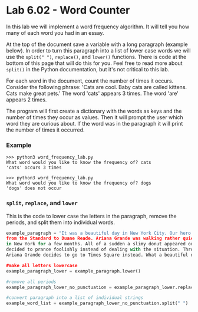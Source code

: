 # Lab 6.02 - Word Counter

In this lab we will implement a word frequency algorithm. It will tell you how many of each word you had in an essay. 

At the top of the document save a variable with a long paragraph (example below). In order to turn this paragraph into a list of lower case words we will use the `split(" ")`, `replace()`, and `lower()` functions. There is code at the bottom of this page that will do this for you. Feel free to read more about `split()` in the Python documentation, but it's not critical to this lab. 

For each word in the document, count the number of times it occurs. Consider the following phrase: 'Cats are cool. Baby cats are called kittens. Cats make great pets.' The word 'cats' appears 3 times. The word 'are' appears 2 times. 

The program will first create a dictionary with the words as keys and the number of times they occur as values. Then it will prompt the user which word they are curious about. If the word was in the paragraph it will print the number of times it occurred. 

### Example

```
>>> python3 word_frequency_lab.py
What word would you like to know the frequency of? cats
'cats' occurs 3 times
```

```
>>> python3 word_frequency_lab.py
What word would you like to know the frequency of? dogs
'dogs' does not occur
```

### `split`, `replace`, and `lower`

This is the code to lower case the letters in the paragraph, remove the periods, and split them into individual words. 


```python
example_paragraph = "It was a beautiful day in New York City. Our hero Ariana Grande was on a walk 
from the Standard to Duane Reade. Ariana Grande was walking rather quickly because she had lived 
in New York for a few months. All of a sudden a slimy donut appeared out of nowhere. Ariana Grande 
decided to prance foolishly instead of dealing with the situation. Thrown off from Duane Reade 
Ariana Grande decides to go to Times Square instead. What a beautiful day in New York."

#make all letters lowercase
example_paragraph_lower = example_paragraph.lower()

#remove all periods
example_paragraph_lower_no_punctuation = example_paragraph_lower.replace(".", "")

#convert paragraph into a list of individual strings
example_word_list = example_paragraph_lower_no_punctuation.split(" ")

```
 